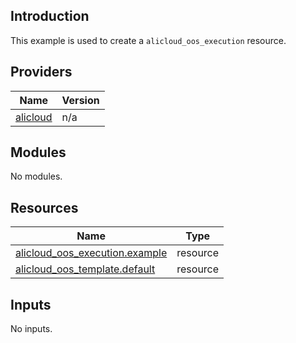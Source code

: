 ## Introduction

This example is used to create a `alicloud_oos_execution` resource.

<!-- BEGIN_TF_DOCS -->
## Providers

| Name | Version |
|------|---------|
| <a name="provider_alicloud"></a> [alicloud](#provider\_alicloud) | n/a |

## Modules

No modules.

## Resources

| Name | Type |
|------|------|
| [alicloud_oos_execution.example](https://registry.terraform.io/providers/aliyun/alicloud/latest/docs/resources/oos_execution) | resource |
| [alicloud_oos_template.default](https://registry.terraform.io/providers/aliyun/alicloud/latest/docs/resources/oos_template) | resource |

## Inputs

No inputs.
<!-- END_TF_DOCS -->    